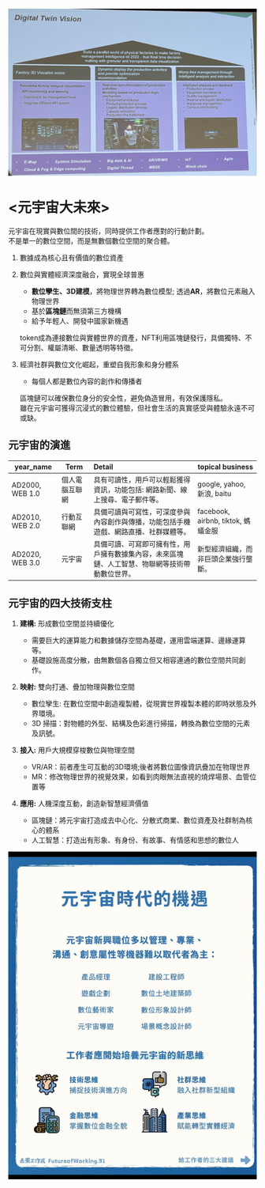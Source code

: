![](images/image30.png) 


# <元宇宙大未來>
元宇宙在現實與數位間的技術，同時提供工作者應對的行動計劃。  
不是單一的數位空間，而是無數個數位空間的聚合體。

1. 數據成為核心且有價值的數位資產

2. 數位與實體經濟深度融合，實現全球普惠  
    * **數位孿生、3D建模**，將物理世界轉為數位模型; 透過**AR**，將數位元素融入物理世界  
    * 基於**區塊鏈**而無須第三方機構  
    * 給予年輕人、開發中國家新機遇  
   
    token成為連接數位與實體世界的資產，NFT利用區塊鏈發行，具備獨特、不可分割、權屬清晰、數量透明等特徵。  
    
3. 經濟社群與數位文化崛起，重塑自我形象和身分體系  
    * 每個人都是數位內容的創作和傳播者   

    區塊鏈可以確保數位身分的安全性，避免偽造冒用，有效保護隱私。  
    雖在元宇宙可獲得沉浸式的數位體驗，但社會生活的真實感受與體驗永遠不可或缺。  
  
  
## 元宇宙的演進  

|year_name| Term | Detail | topical business |
|---|----|:---|----|
|AD2000, WEB 1.0| 個人電腦互聯網 | 具有可讀性，用戶可以輕鬆獲得資訊，功能包括: 網路新聞、線上搜尋、電子郵件等。 | google, yahoo, 新浪, baitu |
|AD2010, WEB 2.0| 行動互聯網 | 具備可讀與可寫性，可深度參與內容創作與傳播，功能包括手機遊戲、網路直播、社群媒體等。 | facebook, airbnb, tiktok, 螞蟻金服 |
|AD2020, WEB 3.0| 元宇宙 | 具備可讀、可寫即可擁有性，用戶擁有數據集內容，未來區塊鏈、人工智慧、物聯網等技術帶動數位世界。 | 新型經濟組織，而非巨頭企業強行壟斷。 |

  
## 元宇宙的四大技術支柱  

1. **建構:** 形成數位空間並持續優化
    * 需要巨大的運算能力和數據儲存空間為基礎，運用雲端運算、邊緣運算等。  
    * 基礎設施高度分散，由無數個各自獨立但又相容連通的數位空間共同創作。 
    
    
2. **映射:** 雙向打通、疊加物理與數位空間  
    * 數位孿生: 在數位空間中創造複製體，從現實世界複製本體的即時狀態及外界環境。   
    * 3D 掃描：對物體的外型、結構及色彩進行掃描，轉換為數位空間的元素及訊號。   
    
   
3. **接入:** 用戶大規模穿梭數位與物理空間  
    * VR/AR：前者產生可互動的3D環境;後者將數位圖像資訊疊加在物理世界  
    * MR：修改物理世界的視覺效果，如看到肉眼無法直視的燒焊場景、血管位置等  
    
   
4. **應用:** 人機深度互動，創造新智慧經濟價值   
    * 區塊鏈：將元宇宙打造成去中心化、分散式商業、數位資產及社群制為核心的體系   
    * 人工智慧：打造出有形象、有身份、有故事、有情感和思想的數位人   

    
![](images/image31.PNG) 






